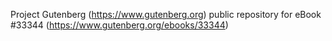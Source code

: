 Project Gutenberg (https://www.gutenberg.org) public repository for eBook #33344 (https://www.gutenberg.org/ebooks/33344)
